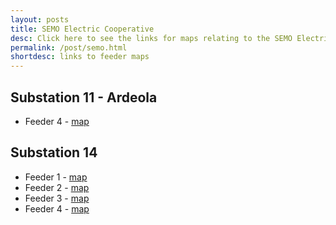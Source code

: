 ```yaml
---
layout: posts
title: SEMO Electric Cooperative
desc: Click here to see the links for maps relating to the SEMO Electric Cooperative.  This is organized by substation/feeders. 
permalink: /post/semo.html
shortdesc: links to feeder maps
---
```


Substation 11 - Ardeola
--------------
* Feeder 4 - [map](/coop/semo/s11_f4.html)

Substation 14
--------------
* Feeder 1 - [map](/coop/semo/s14_f1.html)
* Feeder 2 - [map](/coop/semo/s14_f2.html)
* Feeder 3 - [map](/coop/semo/s14_f3.html)
* Feeder 4 - [map](/coop/semo/s14_f4.html)

